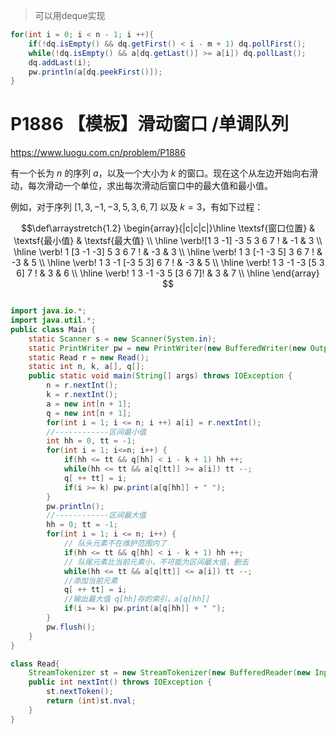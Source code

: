 > 可以用deque实现

```java
for(int i = 0; i < n - 1; i ++){
	if(!dq.isEmpty() && dq.getFirst() < i - m + 1) dq.pollFirst();
 	while(!dq.isEmpty() && a[dq.getLast()] >= a[i]) dq.pollLast();
 	dq.addLast(i);
 	pw.println(a[dq.peekFirst()]);
} 
```



# P1886 【模板】滑动窗口 /单调队列

https://www.luogu.com.cn/problem/P1886

有一个长为 $n$ 的序列 $a$，以及一个大小为 $k$ 的窗口。现在这个从左边开始向右滑动，每次滑动一个单位，求出每次滑动后窗口中的最大值和最小值。

例如，对于序列 $[1,3,-1,-3,5,3,6,7]$ 以及 $k = 3$，有如下过程：

$$\def\arraystretch{1.2}
\begin{array}{|c|c|c|}\hline
\textsf{窗口位置} & \textsf{最小值} & \textsf{最大值} \\ \hline
\verb![1   3  -1] -3   5   3   6   7 ! & -1 & 3 \\ \hline
\verb! 1  [3  -1  -3]  5   3   6   7 ! & -3 & 3 \\ \hline
\verb! 1   3 [-1  -3   5]  3   6   7 ! & -3 & 5 \\ \hline
\verb! 1   3  -1 [-3   5   3]  6   7 ! & -3 & 5 \\ \hline
\verb! 1   3  -1  -3  [5   3   6]  7 ! & 3 & 6 \\ \hline
\verb! 1   3  -1  -3   5  [3   6   7]! & 3 & 7 \\ \hline
\end{array}
$$

```java

import java.io.*;
import java.util.*;
public class Main {
    static Scanner s = new Scanner(System.in);
    static PrintWriter pw = new PrintWriter(new BufferedWriter(new OutputStreamWriter(System.out)));
    static Read r = new Read();
    static int n, k, a[], q[];
    public static void main(String[] args) throws IOException {
    	n = r.nextInt();
    	k = r.nextInt();
    	a = new int[n + 1];
    	q = new int[n + 1];
    	for(int i = 1; i <= n; i ++) a[i] = r.nextInt();
    	//------------区间最小值
    	int hh = 0, tt = -1;
    	for(int i = 1; i<=n; i++) {
    		if(hh <= tt && q[hh] < i - k + 1) hh ++;
    		while(hh <= tt && a[q[tt]] >= a[i]) tt --;
    		q[ ++ tt] = i;
    		if(i >= k) pw.print(a[q[hh]] + " ");
    	}
    	pw.println();
    	//------------区间最大值
    	hh = 0; tt = -1;
    	for(int i = 1; i <= n; i++) {
    		// 队头元素不在维护范围内了
    		if(hh <= tt && q[hh] < i - k + 1) hh ++; 
    		// 队尾元素比当前元素小，不可能为区间最大值，删去
    		while(hh <= tt && a[q[tt]] <= a[i]) tt --;
    		//添加当前元素
    		q[ ++ tt] = i;
    		//输出最大值 q[hh]存的索引，a[q[hh]]	
    		if(i >= k) pw.print(a[q[hh]] + " ");
    	}
	    pw.flush();
    }
}

class Read{
	StreamTokenizer st = new StreamTokenizer(new BufferedReader(new InputStreamReader(System.in)));
	public int nextInt() throws IOException {
		st.nextToken();
		return (int)st.nval;
	}
}
```

